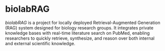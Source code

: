 # biolabRAG
*biolabRAG* is a project for locally deployed Retrieval-Augmented Generation (RAG) system designed for biology research groups. It integrates private knowledge bases with real-time literature search on PubMed, enabling researchers to quickly retrieve, synthesize, and reason over both internal and external scientific knowledge.
